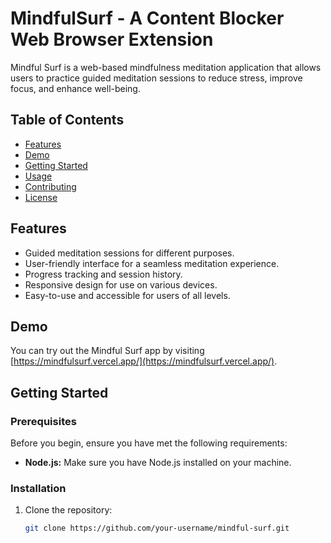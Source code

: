 # MindfulSurf - A Content Blocker Web Browser Extension 

Mindful Surf is a web-based mindfulness meditation application that allows users to practice guided meditation sessions to reduce stress, improve focus, and enhance well-being.

## Table of Contents

- [Features](#features)
- [Demo](#demo)
- [Getting Started](#getting-started)
- [Usage](#usage)
- [Contributing](#contributing)
- [License](#license)

## Features

- Guided meditation sessions for different purposes.
- User-friendly interface for a seamless meditation experience.
- Progress tracking and session history.
- Responsive design for use on various devices.
- Easy-to-use and accessible for users of all levels.

## Demo

You can try out the Mindful Surf app by visiting [https://mindfulsurf.vercel.app/](https://mindfulsurf.vercel.app/).

## Getting Started

### Prerequisites

Before you begin, ensure you have met the following requirements:

- **Node.js:** Make sure you have Node.js installed on your machine.

### Installation

1. Clone the repository:

   ```bash
   git clone https://github.com/your-username/mindful-surf.git
